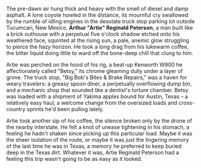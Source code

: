 The pre-dawn air hung thick and heavy with the smell of diesel and damp asphalt. A lone coyote howled in the distance, its mournful cry swallowed by the rumble of idling engines in the desolate truck stop parking lot outside Tucumcari, New Mexico. **Arthur "Artie" Reginald Peterson**, a man built like a brick outhouse with a perpetual five o'clock shadow etched onto his weathered face, squinted at the rising sun, a pale, anemic glow struggling to pierce the hazy horizon. He took a long drag from his lukewarm coffee, the bitter liquid doing little to ward off the bone-deep chill that clung to him.

Artie was perched on the hood of his rig, a beat-up Kenworth W900 he affectionately called "Betsy," its chrome gleaming dully under a layer of grime. The truck stop, "Big Bob's Bites & Brake Repairs," was a haven for weary travelers: a greasy spoon diner, a perpetually overflowing dump bin, and a mechanic shop that sounded like a dentist's torture chamber. Betsy was loaded with a shipment of Yakima apples bound for Austin, Texas – a relatively easy haul, a welcome change from the oversized loads and cross-country sprints he'd been pulling lately.

Artie took another sip of his coffee, the silence broken only by the drone of the nearby interstate. He felt a knot of unease tightening in his stomach, a feeling he hadn't shaken since picking up this particular load. Maybe it was the sheer isolation of the route, or maybe it was just the lingering memory of the last time he was in Texas, a memory he preferred to keep buried deep in the Texas dirt. Whatever it was, Artie Reginald Peterson had a feeling this trip wasn't going to be as easy as it looked.
